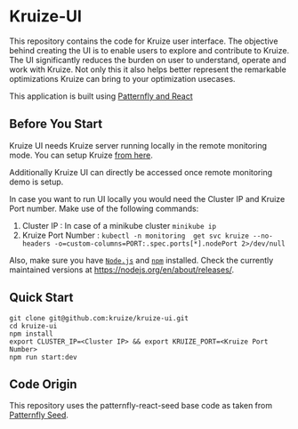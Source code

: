 # Kruize-UI

This repository contains the code for Kruize user interface. The objective behind creating the UI is to enable users to explore and contribute to Kruize. The UI significantly reduces the burden on user to understand, operate and work with Kruize. Not only this it also helps better represent the remarkable optimizations Kruize can bring to your optimization usecases.

This application is built using [Patternfly and React](https://www.patternfly.org/v4/get-started/developers)

## Before You Start

Kruize UI needs Kruize server running locally in the remote monitoring mode. You can setup Kruize [from here](https://github.com/kruize/kruize-demos/tree/main/remote_monitoring_demo). 

Additionally Kruize UI can directly be accessed once remote monitoring demo is setup.

In case you want to run UI locally you would need the Cluster IP and Kruize Port number. Make use of the following commands:
1. Cluster IP : In case of a minikube cluster ```minikube ip```
2. Kruize Port Number : ```kubectl -n monitoring  get svc kruize --no-headers -o=custom-columns=PORT:.spec.ports[*].nodePort 2>/dev/null```

Also, make sure you have [`Node.js`](https://nodejs.org/en/) and [`npm`](https://www.npmjs.com/) installed. Check the currently maintained versions at https://nodejs.org/en/about/releases/.

## Quick Start

```
git clone git@github.com:kruize/kruize-ui.git
cd kruize-ui
npm install
export CLUSTER_IP=<Cluster IP> && export KRUIZE_PORT=<Kruize Port Number>
npm run start:dev
```

## Code Origin

This repository uses the patternfly-react-seed base code as taken from [Patternfly Seed](https://github.com/patternfly/patternfly-react-seed).
